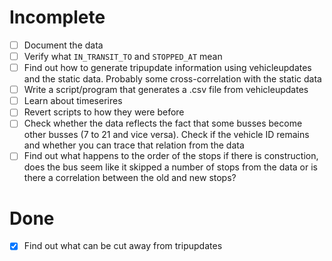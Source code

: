 # Incomplete

- [ ] Document the data
- [ ] Verify what `IN_TRANSIT_TO` and `STOPPED_AT` mean
- [ ] Find out how to generate tripupdate information using vehicleupdates
and the static data. Probably some cross-correlation with the static data
- [ ] Write a script/program that generates a .csv file from vehicleupdates
- [ ] Learn about timeserires
- [ ] Revert scripts to how they were before
- [ ] Check whether the data reflects the fact that some busses become
other busses (7 to 21 and vice versa). Check if the vehicle ID remains and
whether you can trace that relation from the data
- [ ] Find out what happens to the order of the stops if there is construction,
does the bus seem like it skipped a number of stops from the data or is there
a correlation between the old and new stops?

# Done
- [x] Find out what can be cut away from tripupdates